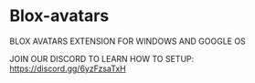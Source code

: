 # Blox-avatars

BLOX AVATARS EXTENSION FOR WINDOWS AND GOOGLE OS

JOIN OUR DISCORD TO LEARN HOW TO SETUP: https://discord.gg/6yzFzsaTxH

